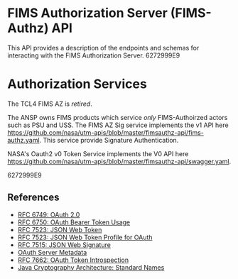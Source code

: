 # FIMS Authorization Server (FIMS-Authz) API
This API provides a description of the endpoints and schemas for interacting with the FIMS Authorization Server.
6272999E9

# Authorization Services

The TCL4 FIMS AZ is _retired_.

The ANSP owns FIMS products which service _only_ FIMS-Authoirzed actors such as PSU and USS.  The FIMS AZ Sig service implements the v1 API here https://github.com/nasa/utm-apis/blob/master/fimsauthz-api/fims-authz.yaml.  This service provide Signature Authentication.

NASA's Oauth2 v0 Token Service implements the V0 API here https://github.com/nasa/utm-apis/blob/master/fimsauthz-api/swagger.yaml.

6272999E9
## References
* [RFC 6749: OAuth 2.0](https://tools.ietf.org/html/rfc6749)
* [RFC 6750: OAuth Bearer Token Usage](https://tools.ietf.org/html/rfc6750)
* [RFC 7523: JSON Web Token](https://tools.ietf.org/html/rfc7519)
* [RFC 7523: JSON Web Token Profile for OAuth](https://tools.ietf.org/html/rfc7523)
* [RFC 7515: JSON Web Signature](https://tools.ietf.org/html/rfc7515)
* [OAuth Server Metadata](https://tools.ietf.org/html/draft-ietf-oauth-discovery-06)
* [RFC 7662: OAuth Token Introspection](https://tools.ietf.org/html/rfc7662)
* [Java Cryptography Architecture: Standard Names](http://docs.oracle.com/javase/8/docs/technotes/guides/security/StandardNames.html)
